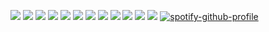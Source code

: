 ![](https://file.garden/ZjKjCNClQA2p3YBz/rsrcs/stamps/tumblr_f2cc11dca0d73054681aa4bb987beb98_3a45a85b_100.png) ![](https://files.catbox.moe/nmun2f.gifv) ![](https://64.media.tumblr.com/7b6c6ee24fbab7095fc7151adffbc4fc/59b2e9044c975316-03/s100x200/6fe64b82315503372c4b8ec7f9b948119bebcafc.pnj) ![](https://i.postimg.cc/28YXxCkK/27.gif) ![](https://files.catbox.moe/7wl9e6.gif) ![](https://file.garden/ZjKjCNClQA2p3YBz/rsrcs/stamps/more%20mine/ezgif-1-5c1b2f00e0.gif) ![](https://file.garden/Zs2Dmb96OyyJ2pmo/angel/stamps/311.png) ![](https://file.garden/Zcu_SF00ZC8vpiih/ohno.gif)
![](https://file.garden/ZjKjCNClQA2p3YBz/rsrcs/blinkies/z9.gif) ![](https://64.media.tumblr.com/6f632255d20f9a36976e84dc9266d8b7/d9ea6708a2000759-3a/s250x400/b13993248bfb9377e1251f7a7bb34a48229b07e5.gifv) ![](https://64.media.tumblr.com/207b2a947aab9fd8c0c042f6f025dc67/d9ea6708a2000759-db/s250x400/a1099e599e23a460d53dead1c379dd57a4a8fe9a.gifv) ![](https://file.garden/ZjKjCNClQA2p3YBz/okay/ezgif-2-625d0392a3.gif)
[![spotify-github-profile](https://spotify-github-profile.kittinanx.com/api/view?uid=wiqpso001ptb91pw301gqg52q&cover_image=true&theme=default&show_offline=false&background_color=121212&interchange=false)](https://github.com/kittinan/spotify-github-profile)
